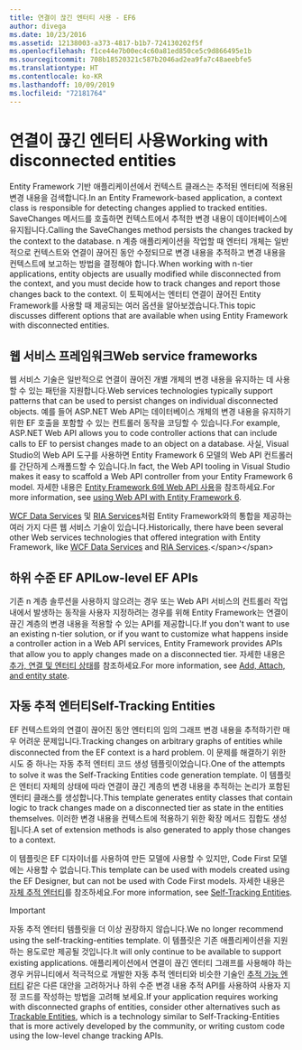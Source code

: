 ```yaml
---
title: 연결이 끊긴 엔터티 사용 - EF6
author: divega
ms.date: 10/23/2016
ms.assetid: 12138003-a373-4817-b1b7-724130202f5f
ms.openlocfilehash: f1ce44e7b00ec4c60a81ed850ce5c9d866495e1b
ms.sourcegitcommit: 708b18520321c587b2046ad2ea9fa7c48aeebfe5
ms.translationtype: HT
ms.contentlocale: ko-KR
ms.lasthandoff: 10/09/2019
ms.locfileid: "72181764"
---
```

# <a name="working-with-disconnected-entities"></a><span data-ttu-id="f4eaa-102">연결이 끊긴 엔터티 사용</span><span class="sxs-lookup"><span data-stu-id="f4eaa-102">Working with disconnected entities</span></span>
<span data-ttu-id="f4eaa-103">Entity Framework 기반 애플리케이션에서 컨텍스트 클래스는 추적된 엔터티에 적용된 변경 내용을 검색합니다.</span><span class="sxs-lookup"><span data-stu-id="f4eaa-103">In an Entity Framework-based application, a context class is responsible for detecting changes applied to tracked entities.</span></span> <span data-ttu-id="f4eaa-104">SaveChanges 메서드를 호출하면 컨텍스트에서 추적한 변경 내용이 데이터베이스에 유지됩니다.</span><span class="sxs-lookup"><span data-stu-id="f4eaa-104">Calling the SaveChanges method persists the changes tracked by the context to the database.</span></span> <span data-ttu-id="f4eaa-105">n 계층 애플리케이션을 작업할 때 엔터티 개체는 일반적으로 컨텍스트와 연결이 끊어진 동안 수정되므로 변경 내용을 추적하고 변경 내용을 컨텍스트에 보고하는 방법을 결정해야 합니다.</span><span class="sxs-lookup"><span data-stu-id="f4eaa-105">When working with n-tier applications, entity objects are usually modified while disconnected from the context, and you must decide how to track changes and report those changes back to the context.</span></span> <span data-ttu-id="f4eaa-106">이 토픽에서는 엔터티 연결이 끊어진 Entity Framework를 사용할 때 제공되는 여러 옵션을 알아보겠습니다.</span><span class="sxs-lookup"><span data-stu-id="f4eaa-106">This topic discusses different options that are available when using Entity Framework with disconnected entities.</span></span>   

## <a name="web-service-frameworks"></a><span data-ttu-id="f4eaa-107">웹 서비스 프레임워크</span><span class="sxs-lookup"><span data-stu-id="f4eaa-107">Web service frameworks</span></span>

<span data-ttu-id="f4eaa-108">웹 서비스 기술은 일반적으로 연결이 끊어진 개별 개체의 변경 내용을 유지하는 데 사용할 수 있는 패턴을 지원합니다.</span><span class="sxs-lookup"><span data-stu-id="f4eaa-108">Web services technologies typically support patterns that can be used to persist changes on individual disconnected objects.</span></span> <span data-ttu-id="f4eaa-109">예를 들어 ASP.NET Web API는 데이터베이스 개체의 변경 내용을 유지하기 위한 EF 호출을 포함할 수 있는 컨트롤러 동작을 코딩할 수 있습니다.</span><span class="sxs-lookup"><span data-stu-id="f4eaa-109">For example, ASP.NET Web API allows you to code controller actions that can include calls to EF to persist changes made to an object on a database.</span></span> <span data-ttu-id="f4eaa-110">사실, Visual Studio의 Web API 도구를 사용하면 Entity Framework 6 모델의 Web API 컨트롤러를 간단하게 스캐폴드할 수 있습니다.</span><span class="sxs-lookup"><span data-stu-id="f4eaa-110">In fact, the Web API tooling in Visual Studio makes it easy to scaffold a Web API controller from your Entity Framework 6 model.</span></span> <span data-ttu-id="f4eaa-111">자세한 내용은 [Entity Framework 6에 Web API 사용](https://docs.microsoft.com/aspnet/web-api/overview/data/using-web-api-with-entity-framework/)을 참조하세요.</span><span class="sxs-lookup"><span data-stu-id="f4eaa-111">For more information, see [using Web API with Entity Framework 6](https://docs.microsoft.com/aspnet/web-api/overview/data/using-web-api-with-entity-framework/).</span></span>   

<span data-ttu-id="f4eaa-112">[WCF Data Services](https://docs.microsoft.com/dotnet/framework/data/wcf/create-a-data-service-using-an-adonet-ef-data-wcf) 및 [RIA Services](https://docs.microsoft.com/previous-versions/dotnet/wcf-ria/ee707344(v=vs.91))처럼 Entity Framework와의 통합을 제공하는 여러 가지 다른 웹 서비스 기술이 있습니다.</span><span class="sxs-lookup"><span data-stu-id="f4eaa-112">Historically, there have been several other Web services technologies that offered integration with Entity Framework, like [WCF Data Services](https://docs.microsoft.com/dotnet/framework/data/wcf/create-a-data-service-using-an-adonet-ef-data-wcf) and [RIA Services](https://docs.microsoft.com/previous-versions/dotnet/wcf-ria/ee707344(v=vs.91)).</span></span>

## <a name="low-level-ef-apis"></a><span data-ttu-id="f4eaa-113">하위 수준 EF API</span><span class="sxs-lookup"><span data-stu-id="f4eaa-113">Low-level EF APIs</span></span>

<span data-ttu-id="f4eaa-114">기존 n 계층 솔루션을 사용하지 않으려는 경우 또는 Web API 서비스의 컨트롤러 작업 내에서 발생하는 동작을 사용자 지정하려는 경우를 위해 Entity Framework는 연결이 끊긴 계층의 변경 내용을 적용할 수 있는 API를 제공합니다.</span><span class="sxs-lookup"><span data-stu-id="f4eaa-114">If you don't want to use an existing n-tier solution, or if you want to customize what happens inside a controller action in a Web API services, Entity Framework provides APIs that allow you to apply changes made on a disconnected tier.</span></span> <span data-ttu-id="f4eaa-115">자세한 내용은 [추가, 연결 및 엔터티 상태](~/ef6/saving/change-tracking/entity-state.md)를 참조하세요.</span><span class="sxs-lookup"><span data-stu-id="f4eaa-115">For more information, see [Add, Attach, and entity state](~/ef6/saving/change-tracking/entity-state.md).</span></span>  

## <a name="self-tracking-entities"></a><span data-ttu-id="f4eaa-116">자동 추적 엔터티</span><span class="sxs-lookup"><span data-stu-id="f4eaa-116">Self-Tracking Entities</span></span>  

<span data-ttu-id="f4eaa-117">EF 컨텍스트와의 연결이 끊어진 동안 엔터티의 임의 그래프 변경 내용을 추적하기란 매우 어려운 문제입니다.</span><span class="sxs-lookup"><span data-stu-id="f4eaa-117">Tracking changes on arbitrary graphs of entities while disconnected from the EF context is a hard problem.</span></span> <span data-ttu-id="f4eaa-118">이 문제를 해결하기 위한 시도 중 하나는 자동 추적 엔터티 코드 생성 템플릿이었습니다.</span><span class="sxs-lookup"><span data-stu-id="f4eaa-118">One of the attempts to solve it was the Self-Tracking Entities code generation template.</span></span> <span data-ttu-id="f4eaa-119">이 템플릿은 엔터티 자체의 상태에 따라 연결이 끊긴 계층의 변경 내용을 추적하는 논리가 포함된 엔터티 클래스를 생성합니다.</span><span class="sxs-lookup"><span data-stu-id="f4eaa-119">This template generates entity classes that contain logic to track changes made on a disconnected tier as state in the entities themselves.</span></span> <span data-ttu-id="f4eaa-120">이러한 변경 내용을 컨텍스트에 적용하기 위한 확장 메서드 집합도 생성됩니다.</span><span class="sxs-lookup"><span data-stu-id="f4eaa-120">A set of extension methods is also generated to apply those changes to a context.</span></span>

<span data-ttu-id="f4eaa-121">이 템플릿은 EF 디자이너를 사용하여 만든 모델에 사용할 수 있지만, Code First 모델에는 사용할 수 없습니다.</span><span class="sxs-lookup"><span data-stu-id="f4eaa-121">This template can be used with models created using the EF Designer, but can not be used with Code First models.</span></span> <span data-ttu-id="f4eaa-122">자세한 내용은 [자체 추적 엔터티](self-tracking-entities/index.md)를 참조하세요.</span><span class="sxs-lookup"><span data-stu-id="f4eaa-122">For more information, see [Self-Tracking Entities](self-tracking-entities/index.md).</span></span>  

> [!IMPORTANT]
> <span data-ttu-id="f4eaa-123">자동 추적 엔터티 템플릿을 더 이상 권장하지 않습니다.</span><span class="sxs-lookup"><span data-stu-id="f4eaa-123">We no longer recommend using the self-tracking-entities template.</span></span> <span data-ttu-id="f4eaa-124">이 템플릿은 기존 애플리케이션을 지원하는 용도로만 제공될 것입니다.</span><span class="sxs-lookup"><span data-stu-id="f4eaa-124">It will only continue to be available to support existing applications.</span></span> <span data-ttu-id="f4eaa-125">애플리케이션에서 연결이 끊긴 엔터티 그래프를 사용해야 하는 경우 커뮤니티에서 적극적으로 개발한 자동 추적 엔터티와 비슷한 기술인 [추적 가능 엔터티](https://trackableentities.github.io/) 같은 다른 대안을 고려하거나 하위 수준 변경 내용 추적 API를 사용하여 사용자 지정 코드를 작성하는 방법을 고려해 보세요.</span><span class="sxs-lookup"><span data-stu-id="f4eaa-125">If your application requires working with disconnected graphs of entities, consider other alternatives such as [Trackable Entities](https://trackableentities.github.io/), which is a technology similar to Self-Tracking-Entities that is more actively developed by the community, or writing custom code using the low-level change tracking APIs.</span></span>
